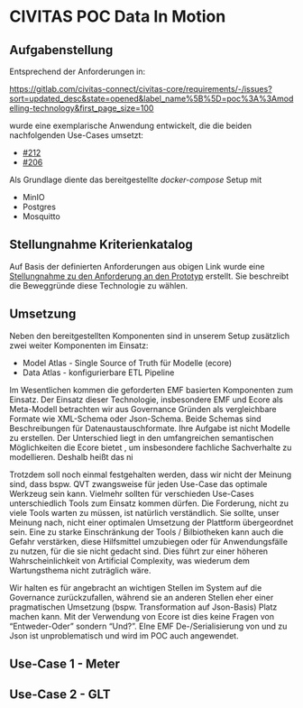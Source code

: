 # CIVITAS POC Data In Motion

## Aufgabenstellung

Entsprechend der Anforderungen in:

https://gitlab.com/civitas-connect/civitas-core/requirements/-/issues?sort=updated_desc&state=opened&label_name%5B%5D=poc%3A%3Amodelling-technology&first_page_size=100

wurde eine exemplarische Anwendung entwickelt, die die beiden nachfolgenden Use-Cases umsetzt:

* [#212](https://gitlab.com/civitas-connect/civitas-core/civitas-core-v2/civitas-core-platform/-/issues/212)
* [#206](https://gitlab.com/civitas-connect/civitas-core/civitas-core-v2/civitas-core-platform/-/issues/206)

Als Grundlage diente das bereitgestellte *docker-compose* Setup mit

* MinIO
* Postgres
* Mosquitto

## Stellungnahme Kriterienkatalog

Auf Basis der definierten Anforderungen aus obigen Link wurde eine [Stellungnahme zu den Anforderung an den Prototyp](Anforderungen-Prototyp.md) erstellt. Sie beschreibt die Beweggründe diese Technologie zu wählen.

## Umsetzung

Neben den bereitgestellten Komponenten sind in unserem Setup zusätzlich zwei weiter Komponenten im Einsatz:

* Model Atlas - Single Source of Truth für Modelle (ecore)
* Data Atlas - konfigurierbare ETL Pipeline

Im Wesentlichen kommen die geforderten EMF basierten Komponenten zum Einsatz. Der Einsatz dieser Technologie, insbesondere EMF und Ecore als Meta-Modell betrachten wir aus Governance Gründen als vergleichbare Formate wie XML-Schema oder Json-Schema. Beide Schemas sind Beschreibungen für Datenaustauschformate. Ihre Aufgabe ist nicht Modelle zu erstellen. Der Unterschied liegt in den umfangreichen semantischen Möglichkeiten die Ecore bietet , um insbesondere fachliche Sachverhalte zu modellieren. Deshalb heißt das ni

Trotzdem soll noch einmal festgehalten werden, dass wir nicht der Meinung sind, dass bspw. QVT zwangsweise für jeden Use-Case das optimale Werkzeug sein kann. Vielmehr sollten für verschieden Use-Cases unterschiedlich Tools zum Einsatz kommen dürfen. Die Forderung, nicht zu viele Tools warten zu müssen, ist natürlich verständlich. Sie sollte, unser Meinung nach, nicht einer optimalen Umsetzung der Plattform übergeordnet sein. Eine zu starke Einschränkung der Tools / Bilbiotheken kann auch die Gefahr verstärken, diese Hilfsmittel umzubiegen oder für Anwendungsfälle zu nutzen, für die sie nicht gedacht sind. Dies führt zur einer höheren Wahrscheinlichkeit von Artificial Complexity, was wiederum dem Wartungsthema nicht zuträglich wäre. 

Wir halten es für angebracht an wichtigen Stellen im System auf die Governance zurückzufallen, während sie an anderen Stellen eher einer pragmatischen Umsetzung (bspw. Transformation auf Json-Basis) Platz machen kann. Mit der Verwendung von Ecore ist dies keine Fragen von “Entweder-Oder” sondern “Und?”. EIne EMF De-/Serialisierung von und zu Json ist unproblematisch und wird im POC auch angewendet.

## Use-Case 1 - Meter

## Use-Case 2 - GLT